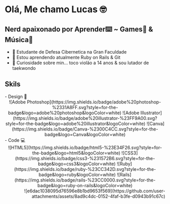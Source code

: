 <h1>Olá, Me chamo Lucas 🤓</h1>
<h2>Nerd apaixonado por Aprender⌨️ ~ Games👾 & Música🎸</h2>

- 🔭 Estudante de Defesa Cibernetica na Gran Faculdade
- 🌱 Estou aprendendo atualmente Ruby on Rails & Git
- 🎥 Curiosidade sobre min... toco violão a 14 anos & sou lutador de taekwondo

<h2>Skils</h2>
- Design 🎨

<div align="center">
![Adobe Photoshop](https://img.shields.io/badge/adobe%20photoshop-%2331A8FF.svg?style=for-the-badge&logo=adobe%20photoshop&logoColor=white)
![Adobe Illustrator](https://img.shields.io/badge/adobe%20illustrator-%23FF9A00.svg?style=for-the-badge&logo=adobe%20illustrator&logoColor=white)
![Canva](https://img.shields.io/badge/Canva-%2300C4CC.svg?style=for-the-badge&logo=Canva&logoColor=white)
</div>
- Code 💻

<div align="center">
![HTML5](https://img.shields.io/badge/html5-%23E34F26.svg?style=for-the-badge&logo=html5&logoColor=white)
![CSS3](https://img.shields.io/badge/css3-%231572B6.svg?style=for-the-badge&logo=css3&logoColor=white)
![Ruby](https://img.shields.io/badge/ruby-%23CC342D.svg?style=for-the-badge&logo=ruby&logoColor=white)
![Rails](https://img.shields.io/badge/rails-%23CC0000.svg?style=for-the-badge&logo=ruby-on-rails&logoColor=white)
</div>

<div align="right">![e6dac1038095d76596e8b1bd9653f569](https://github.com/user-attachments/assets/8ad9c4dc-0152-4faf-b3fe-d0943b91c67c)</div>
